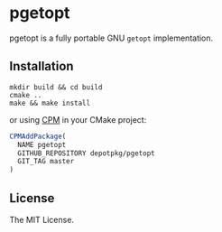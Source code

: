 # pgetopt

pgetopt is a fully portable GNU `getopt` implementation.

## Installation

```
mkdir build && cd build
cmake ..
make && make install
```

or using [CPM](https://github.com/cpm-cmake/CPM.cmake) in your CMake project:

```cmake
CPMAddPackage(
  NAME pgetopt
  GITHUB_REPOSITORY depotpkg/pgetopt
  GIT_TAG master
)
```

## License

The MIT License.
